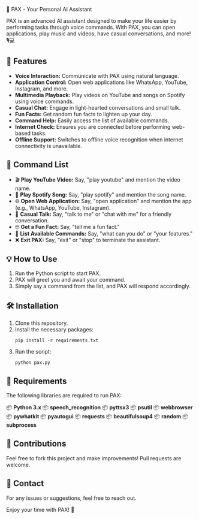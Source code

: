 🌟 PAX - Your Personal AI Assistant

PAX is an advanced AI assistant designed to make your life easier by performing tasks through voice commands. With PAX, you can open applications, play music and videos, have casual conversations, and more! 🎙️💻

## 🚀 Features

- **Voice Interaction:** Communicate with PAX using natural language.
- **Application Control:** Open web applications like WhatsApp, YouTube, Instagram, and more.
- **Multimedia Playback:** Play videos on YouTube and songs on Spotify using voice commands.
- **Casual Chat:** Engage in light-hearted conversations and small talk.
- **Fun Facts:** Get random fun facts to lighten up your day.
- **Command Help:** Easily access the list of available commands.
- **Internet Check:** Ensures you are connected before performing web-based tasks.
- **Offline Support:** Switches to offline voice recognition when internet connectivity is unavailable.

## 📝 Command List

- 🎬 **Play YouTube Video:** Say, "play youtube" and mention the video name.
- 🎵 **Play Spotify Song:** Say, "play spotify" and mention the song name.
- 🌐 **Open Web Application:** Say, "open application" and mention the app (e.g., WhatsApp, YouTube, Instagram).
- 💬 **Casual Talk:** Say, "talk to me" or "chat with me" for a friendly conversation.
- 🤓 **Get a Fun Fact:** Say, "tell me a fun fact."
- 📝 **List Available Commands:** Say, "what can you do" or "your features."
- ❌ **Exit PAX:** Say, "exit" or "stop" to terminate the assistant.

## 💡 How to Use

1. Run the Python script to start PAX.
2. PAX will greet you and await your command.
3. Simply say a command from the list, and PAX will respond accordingly.

## 🛠️ Installation

1. Clone this repository.
2. Install the necessary packages:
   ```
   pip install -r requirements.txt
   ```
3. Run the script:
   ```
   python pax.py
   ```

## 📝 Requirements

The following libraries are required to run PAX:

📦 **Python 3.x**
📦 **speech_recognition**
📦 **pyttsx3**
📦 **psutil**
📦 **webbrowser**
📦 **pywhatkit**
📦 **pyautogui**
📦 **requests**
📦 **beautifulsoup4**
📦 **random**
📦 **subprocess**

## 💬 Contributions

Feel free to fork this project and make improvements! Pull requests are welcome.

## 📧 Contact

For any issues or suggestions, feel free to reach out.

Enjoy your time with PAX! 🎉

